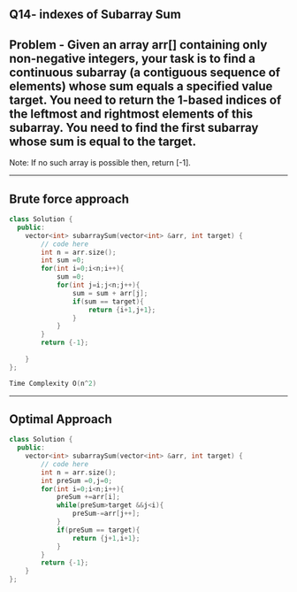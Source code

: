## Q14- indexes of Subarray Sum

## Problem - Given an array arr[] containing only non-negative integers, your task is to find a continuous subarray (a contiguous sequence of elements) whose sum equals a specified value target. You need to return the 1-based indices of the leftmost and rightmost elements of this subarray. You need to find the first subarray whose sum is equal to the target.

Note: If no such array is possible then, return [-1].




---
## Brute force approach
```cpp
class Solution {
  public:
    vector<int> subarraySum(vector<int> &arr, int target) {
        // code here
        int n = arr.size();
        int sum =0;
        for(int i=0;i<n;i++){
            sum =0;
            for(int j=i;j<n;j++){
                sum = sum + arr[j];
                if(sum == target){
                    return {i+1,j+1};
                }
            }
        }
        return {-1};
        
    }
};

Time Complexity O(n^2)
```
---
## Optimal Approach

```cpp
class Solution {
  public:
    vector<int> subarraySum(vector<int> &arr, int target) {
        // code here
        int n = arr.size();
        int preSum =0,j=0;
        for(int i=0;i<n;i++){
            preSum +=arr[i];
            while(preSum>target &&j<i){
                preSum-=arr[j++];
            }
            if(preSum == target){
                return {j+1,i+1};
            }
        }
        return {-1};
    }
};
```
